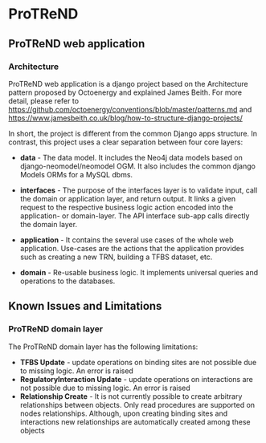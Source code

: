# ProTReND

## ProTReND web application

### Architecture
ProTReND web application is a django project based on the Architecture pattern proposed by Octoenergy 
and explained James Beith. 
For more detail, please refer to 
https://github.com/octoenergy/conventions/blob/master/patterns.md 
and https://www.jamesbeith.co.uk/blog/how-to-structure-django-projects/

In short, the project is different from the common Django apps structure. In contrast,
this project uses a clear separation between four core layers:

- **data** - The data model. It includes the Neo4j data models 
based on django-neomodel/neomodel OGM. It also includes the common django Models ORMs for a MySQL dbms.

- **interfaces** - The purpose of the interfaces layer is to validate input, call the domain or application layer, 
and return output. It links a given request to the respective business logic action encoded into the application- or domain-layer. The API interface sub-app calls directly the domain layer.

- **application** - It contains the several use cases of the whole web application. Use-cases are the actions that the application provides 
such as creating a new TRN, building a TFBS dataset, etc.

- **domain** - Re-usable business logic. It implements universal queries and operations to the databases.


## Known Issues and Limitations

### ProTReND domain layer
The ProTReND domain layer has the following limitations:
- **TFBS Update** - update operations on binding sites are not possible due to missing logic. An error is raised
- **RegulatoryInteraction Update** - update operations on interactions are not possible due to missing logic. 
An error is raised
- **Relationship Create** - It is not currently possible to create arbitrary relationships between objects. 
Only read procedures are supported on nodes relationships. 
Although, upon creating binding sites and interactions new relationships are automatically created among these objects